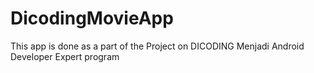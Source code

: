 # DicodingMovieApp
This app is done as a part of the Project on DICODING Menjadi Android Developer Expert program
